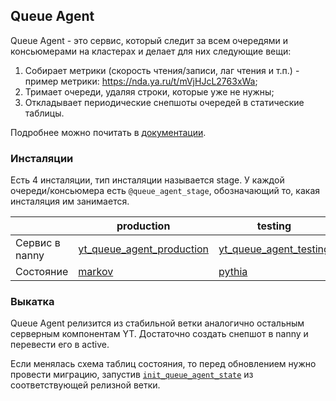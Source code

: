 ## Queue Agent

Queue Agent - это сервис, который следит за всем очередями и консьюмерами на кластерах и делает для них следующие вещи:

1. Собирает метрики (скорость чтения/записи, лаг чтения и т.п.) - пример метрики: https://nda.ya.ru/t/mVjHJcL2763xWa;
2. Тримает очереди, удаляя строки, которые уже не нужны;
3. Откладывает периодические снепшоты очередей в статические таблицы.

Подробнее можно почитать в [документации](https://yt.yandex-team.ru/docs/user-guide/dynamic-tables/queues#queue-agent).

### Инсталяции

Есть 4 инсталяции, тип инсталяции называется stage. У каждой очереди/консьюмера есть `@queue_agent_stage`, обозначающий то, какая инсталяция им занимается.

| | production | testing | prestable | experimental |
| - | - | - | - | - |
| Cервис в nanny | [yt\_queue\_agent\_production](https://nanny.yandex-team.ru/ui/#/services/catalog/yt_queue_agent_production) |  [yt\_queue\_agent\_testing](https://nanny.yandex-team.ru/ui/#/services/catalog/yt_queue_agent_testing) | [yt\_queue\_agent\_prestable](https://nanny.yandex-team.ru/ui/#/services/catalog/yt_queue_agent_prestable) | [yt\_queue\_agent\_experimental](https://nanny.yandex-team.ru/ui/#/services/catalog/yt_queue_agent_experimental) |
| Состояние | [markov](https://beta.yt.yandex-team.ru/markov/navigation?path=//sys/queue_agents) | [pythia](https://beta.yt.yandex-team.ru/pythia/navigation?path=//sys/queue_agents) | [hume](https://beta.yt.yandex-team.ru/hume/navigation?path=//sys/queue_agents) | [ada](https://beta.yt.yandex-team.ru/ada/navigation?path=//sys/queue_agents) |

### Выкатка

Queue Agent релизится из стабильной ветки аналогично остальным серверным компонентам YT. Достаточно создать снепшот в nanny и перевести его в active.

Если менялась схема таблиц состояния, то перед обновлением нужно провести миграцию, запустив [`init_queue_agent_state`](https://a.yandex-team.ru/arcadia/yt/python/yt/environment/init_queue_agent_state.py) из соответствующей релизной ветки.

